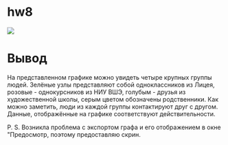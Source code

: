 # hw8
![](http://skrinshoter.ru/i/280418/76Pi4efa.png)
# Вывод
На представленном графике можно увидеть четыре крупных группы людей. Зелёные узлы представляют собой одноклассников из Лицея, розовые - однокурсников из НИУ ВШЭ, голубым - друзья из художественной школы, серым цветом обозначены родственники. Как можно заметить, люди из каждой группы контактируют друг с другом. Данные, отображённые на графике соответствуют действительности.

P. S. Возникла проблема с экспортом графа и его отображением в окне "Предосмотр, поэтому предоставляю скрин.
